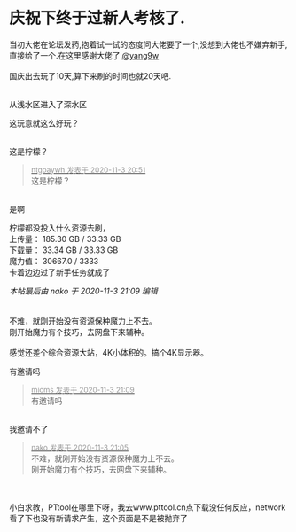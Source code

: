 # 庆祝下终于过新人考核了.


当初大佬在论坛发药,抱着试一试的态度问大佬要了一个,没想到大佬也不嫌弃新手,直接给了一个.在这里感谢大佬了.<a href="https://www.hostloc.com/home.php?mod=space&amp;uid=40090" target="_blank">@yang9w</a> <br />
<br />
国庆出去玩了10天,算下来刷的时间也就20天吧.<br />
<br />
<img id="aimg_PdZAM" onclick="zoom(this, this.src, 0, 0, 0)" class="zoom" src="https://s1.ax1x.com/2020/11/03/BsRmvR.png" onmouseover="img_onmouseoverfunc(this)" onload="thumbImg(this)" border="0" alt="" />

从浅水区进入了深水区

这玩意就这么好玩？<br />
<br />
<img src="static/image/smiley/default/shocked.gif" smilieid="6" border="0" alt="" /><img src="static/image/smiley/default/shocked.gif" smilieid="6" border="0" alt="" /><img src="static/image/smiley/default/shocked.gif" smilieid="6" border="0" alt="" />

这是柠檬？

<div class="quote"><blockquote><font size="2"><a href="https://www.hostloc.com/forum.php?mod=redirect&amp;goto=findpost&amp;pid=9398208&amp;ptid=761693" target="_blank"><font color="#999999">ntgoaywh 发表于 2020-11-3 20:51</font></a></font><br />
这是柠檬？</blockquote></div><br />
是啊

柠檬都没投入什么资源去刷，<br />
上传量： 185.30 GB / 33.33 GB<br />
下载量： 33.34 GB / 33.33 GB<br />
魔力值： 30667.0 / 3333<br />
卡着边边过了新手任务就成了

<i class="pstatus"> 本帖最后由 nako 于 2020-11-3 21:09 编辑 </i><br />
<br />
<img id="aimg_Z1717" onclick="zoom(this, this.src, 0, 0, 0)" class="zoom" src="https://i.loli.net/2020/11/03/PyZ3C1zKs9MoFRv.png" onmouseover="img_onmouseoverfunc(this)" onload="thumbImg(this)" border="0" alt="" /><br />
<br />
不难，就刚开始没有资源保种魔力上不去。<br />
刚开始魔力有个技巧，去网盘下来辅种。<br />
<br />
感觉还差个综合资源大站，4K小体积的。搞个4K显示器。

有邀请吗 <img src="static/image/smiley/yct/010.gif" smilieid="41" border="0" alt="" /><img id="aimg_Ou8KK" onclick="zoom(this, this.src, 0, 0, 0)" class="zoom" src="https://cdn.jsdelivr.net/gh/hishis/forum-master/public/images/patch.gif" onmouseover="img_onmouseoverfunc(this)" onload="thumbImg(this)" border="0" alt="" />

<div class="quote"><blockquote><font size="2"><a href="https://www.hostloc.com/forum.php?mod=redirect&amp;goto=findpost&amp;pid=9398335&amp;ptid=761693" target="_blank"><font color="#999999">micms 发表于 2020-11-3 21:09</font></a></font><br />
有邀请吗</blockquote></div><br />
我邀请不了

<div class="quote"><blockquote><font size="2"><a href="https://www.hostloc.com/forum.php?mod=redirect&amp;goto=findpost&amp;pid=9398309&amp;ptid=761693" target="_blank"><font color="#999999">nako 发表于 2020-11-3 21:05</font></a></font><br />
不难，就刚开始没有资源保种魔力上不去。<br />
刚开始魔力有个技巧，去网盘下来辅种。</blockquote></div><br />
<br />
小白求教，PTtool在哪里下呀，我去www.pttool.cn点下载没任何反应，network看了下也没有新请求产生，这个页面是不是被抛弃了<img src="static/image/smiley/yct/002.gif" smilieid="30" border="0" alt="" />
